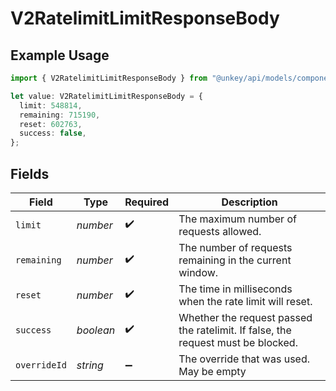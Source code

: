 # V2RatelimitLimitResponseBody

## Example Usage

```typescript
import { V2RatelimitLimitResponseBody } from "@unkey/api/models/components";

let value: V2RatelimitLimitResponseBody = {
  limit: 548814,
  remaining: 715190,
  reset: 602763,
  success: false,
};
```

## Fields

| Field                                                                            | Type                                                                             | Required                                                                         | Description                                                                      |
| -------------------------------------------------------------------------------- | -------------------------------------------------------------------------------- | -------------------------------------------------------------------------------- | -------------------------------------------------------------------------------- |
| `limit`                                                                          | *number*                                                                         | :heavy_check_mark:                                                               | The maximum number of requests allowed.                                          |
| `remaining`                                                                      | *number*                                                                         | :heavy_check_mark:                                                               | The number of requests remaining in the current window.                          |
| `reset`                                                                          | *number*                                                                         | :heavy_check_mark:                                                               | The time in milliseconds when the rate limit will reset.                         |
| `success`                                                                        | *boolean*                                                                        | :heavy_check_mark:                                                               | Whether the request passed the ratelimit. If false, the request must be blocked. |
| `overrideId`                                                                     | *string*                                                                         | :heavy_minus_sign:                                                               | The override that was used. May be empty                                         |